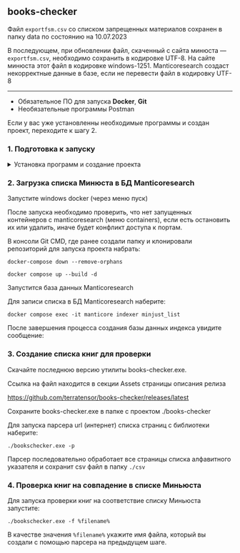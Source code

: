 books-checker
---

Файл `exportfsm.csv` со списком запрещенных материалов сохранен в папку data по состоянию на 10.07.2023

В последующем, при обновлении файл, скаченный с сайта минюста — `exportfsm.csv`, необходимо сохранить в кодировке UTF-8. На сайте минюста этот файл в кодировке windows-1251. Manticoresearch создаст некорректные данные в базе, если не перевести файл в кодировку UTF-8
___
- Обязательное ПО для запуска **Docker**, **Git**
- Необязательные программы Postman

Если у вас уже установленны необходимые программы и создан проект, переходите к шагу 2.

### 1. Подготовка к запуску

<details><summary>Установка программ и создание проекта</summary>
<p>

1. Установить Docker для Windows https://docs.docker.com/desktop/install/windows-install/

2. Установить Git для windows https://git-scm.com/downloads При установке можно оставить все по умолчанию

3. Установить программу Postman https://www.postman.com/downloads/

После установки необходимых программ, нажмите меню пуск, найдите git консоль Git CMD, запустите Git CMD

Выберите или создайте папку с проектами, например c:\terratensor,

Для создания папки наберите в Git CMD консоли:
```
mkdir ./terratensor
```

Выберите созданную папку, наберите в Git CMD консоли:
```
cd ./terratensor
```

Для клонирования репозитория terratensor/books-checker, наберите в Git CMD консоли:

```
git clone https://github.com/terratensor/books-checker.git
```

Увидите сообщение в консоли об успешном клонировании:
```
Cloning into 'books-checker'...
fatal: helper error (-1): User cancelled dialog.
Username for 'https://github.com':
c:\terratensor>git clone https://github.com/terratensor/common_library_parser.git
Cloning into 'common_library_parser'...
remote: Enumerating objects: 20, done.
remote: Counting objects: 100% (20/20), done.
remote: Compressing objects: 100% (15/15), done.
Receiving objects: 100% (20/20), 6.48 KiB | 6.48 MiB/s, done.
Resolving deltas: 100% (4/4), done.
```

После наберите в Git CMD консоли:

```
cd ./books-checker
```

Затем наберите в консоли
```
ls -la
```

Увидите следующую структуру папки:
```
total 32
drwxrwx---+ 1 username Domain Users    0 Jun 22 13:30 .
drwxrwx---+ 1 username Domain Users    0 Jun 22 13:30 ..
drwxrwx---+ 1 username Domain Users    0 Jun 22 13:30 .git
-rwxrwx---+ 1 username Domain Users 8880 Jun 22 13:30 README.md
drwxrwx---+ 1 username Domain Users    0 Jun 22 13:30 docker
-rwxrwx---+ 1 username Domain Users  957 Jun 22 13:30 docker-compose.yml
drwxrwx---+ 1 username Domain Users    0 Jun 22 13:30 process
```

</p>
</details>

### 2. Загрузка списка Минюста в БД Manticoresearch

Запустите windows docker (через меню пуск)

После запуска необходимо проверить, что нет запущенных контейнеров с manticoresearch (меню containers), если есть остановить их или удалить, иначе будет конфликт доступа к портам.

В консоли Git CMD, где ранее создали папку и клонировали репозиторий для запуска проекта набрать:

```
docker-compose down --remove-orphans
```

```
docker compose up --build -d
```

Запустится база данных Manticoresearch

Для записи списка в БД Manticoresearch наберите:

```
docker compose exec -it manticore indexer minjust_list
```
После завершения процесса создания базы данных индекса увидите сообщение: 


### 3. Создание списка книг для проверки

Скачайте последнюю версию утилиты books-checker.exe.

Ссылка на файл находится в секции Assets страницы описания релиза

https://github.com/terratensor/books-checker/releases/latest

Сохраните books-checker.exe в папке с проектом ./books-checker

Для запуска парсера url (интернет) списка страниц с библиотеки наберите:
```
./bookschecker.exe -p
```
Парсер последовательно обработает все страницы списка алфавитного указателя и сохранит csv файл в папку `./csv`  

### 4. Проверка книг на совпадение в списке Миньюста 

Для запуска проверки книг на соответствие списку Миньюста запустите:

```
./bookschecker.exe -f %filename%
```

В качестве значения `%filename%` укажите имя файла, который вы создали с помощью парсера на предыдущем шаге.

